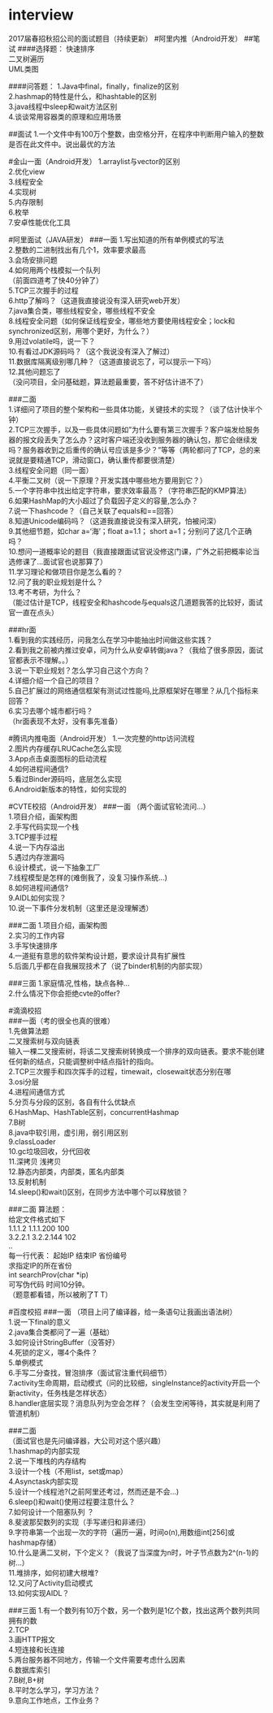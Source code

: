 # interview
2017届春招秋招公司的面试题目（持续更新）
#阿里内推（Android开发）
##笔试
####选择题：
快速排序  
二叉树遍历  
UML类图  

####问答题：
1.Java中final，finally，finalize的区别  
2.hashmap的特性是什么，和hashtable的区别   
3.java线程中sleep和wait方法区别   
4.谈谈常用容器类的原理和应用场景   

##面试
1.一个文件中有100万个整数，由空格分开，在程序中判断用户输入的整数是否在此文件中。说出最优的方法


#金山一面（Android开发）
1.arraylist与vector的区别  
2.优化view    
3.线程安全  
4.实现树  
5.内存限制  
6.枚举  
7.安卓性能优化工具  

#阿里面试（JAVA研发）
###一面
1.写出知道的所有单例模式的写法  
2.整数的二进制找出有几个1，效率要求最高   
3.会场安排问题   
4.如何用两个栈模拟一个队列   
（前面四道考了快40分钟了）  
5.TCP三次握手的过程   
6.http了解吗？（这道我直接说没有深入研究web开发）   
7.java集合类，哪些线程安全，哪些线程不安全   
8.线程安全问题（如何保证线程安全，哪些地方要使用线程安全；lock和synchronized区别，用哪个更好，为什么？）   
9.用过volatile吗，说一下？   
10.有看过JDK源码吗？（这个我说没有深入了解过）  
11.数据库隔离级别哪几种？（这道直接说忘了，可以提示一下吗）   
12.其他问题忘了   
（没问项目，全问基础题，算法题最重要，答不好估计进不了）   

###二面   
1.详细问了项目的整个架构和一些具体功能，关键技术的实现？（谈了估计快半个钟）   
2.TCP三次握手，以及一些具体问题如”为什么要有第三次握手？客户端发给服务器的报文段丢失了怎么办？这时客户端还没收到服务器的确认包，那它会继续发吗？服务器收到之后重传的确认号应该是多少？”等等（两轮都问了TCP，总的来说就是要精通TCP，滑动窗口，确认重传都要很清楚）   
3.线程安全问题（同一面）   
4.平衡二叉树（说一下原理？开发实践中哪些地方要用到它？）  
5.一个字符串中找出给定字符串，要求效率最高？（字符串匹配的KMP算法）   
6.如果HashMap的大小超过了负载因子定义的容量,怎么办？   
7.说一下hashcode？（自己关联了equals和==回答）  
8.知道Unicode编码吗？（这道我直接说没有深入研究，怕被问深）   
9.其他细节题，如char a=‘海’；float a=1.1； short a=1；分别问了这几个正确吗？   
10.想问一道概率论的题目（我直接跟面试官说没修这门课，广外之前把概率论当选修课了…面试官也说那算了）   
11.学习理论和做项目你是怎么看的？   
12.问了我的职业规划是什么？   
13.考不考研，为什么？   
（能过估计是TCP，线程安全和hashcode与equals这几道题我答的比较好，面试官一直在点头）   

###hr面   
1.看到我的实践经历，问我怎么在学习中能抽出时间做这些实践？   
2.看到我之前被内推过安卓，问为什么从安卓转做java？（我给了很多原因，面试官都表示不理解。。）   
3.说一下职业规划？怎么学习自己这个方向？  
4.详细介绍一个自己的项目？   
5.自己扩展过的网络通信框架有测试过性能吗,比原框架好在哪里？从几个指标来回答？  
6.实习去哪个城市都行吗？   
（hr面表现不太好，没有事先准备）  

#腾讯内推电面（Android开发）
1.一次完整的http访问流程    
2.图片内存缓存LRUCache怎么实现  
3.App点击桌面图标的启动流程    
4.如何进程间通信?     
5.看过Binder源码吗，底层怎么实现  
6.Android新版本的特性，如何实现的  

#CVTE校招（Android开发）
###一面
（两个面试官轮流问...）     
1.项目介绍，画架构图     
2.手写代码实现一个栈   
3.TCP握手过程  
4.说一下内存溢出     
5.遇过内存泄漏吗    
6.设计模式，说一下抽象工厂      
7.线程模型是怎样的(难倒我了，没复习操作系统...)        
8.如何进程间通信?   
9.AIDL如何实现？      
10.说一下事件分发机制（这里还是没理解透）        

###二面
1.项目介绍，画架构图    
2.实习的工作内容       
3.手写快速排序       
4.一道挺有意思的软件架构设计题，要求设计具有扩展性     
5.后面几乎都在自我展现技术了（说了binder机制的内部实现）      

###三面
1.家庭情况,性格，缺点各种...  
2.什么情况下你会拒绝cvte的offer?     


#滴滴校招  
###一面（考的很全也真的很难）  
1.先做算法题         
二叉搜索树与双向链表     
输入一棵二叉搜索树，将该二叉搜索树转换成一个排序的双向链表。要求不能创建任何新的结点，只能调整树中结点指针的指向。    
2.TCP三次握手和四次挥手的过程，timewait，closewait状态分别在哪  
3.osi分层   
4.进程间通信方式    
5.分页与分段的区别，各自有什么优缺点     
6.HashMap、HashTable区别，concurrentHashmap     
7.B树    
8.java中软引用，虚引用，弱引用区别    
9.classLoader     
10.gc垃圾回收，分代回收     
11.深拷贝 浅拷贝   
12.静态内部类，内部类，匿名内部类     
13.反射机制   
14.sleep()和wait()区别，在同步方法中哪个可以释放锁？   

###二面
算法题：     
给定文件格式如下   
1.1.1.2 1.1.1.200 100  
3.2.2.1 3.2.2.144 102  
..   
每一行代表： 起始IP 结束IP  省份编号   
求指定IP的所在省份   
int searchProv(char *ip)   
可写伪代码 时间10分钟。  
（题意都看错，所以被刷了T T）

#百度校招
###一面
（项目上问了编译器，给一条语句让我画出语法树）         
1.说一下final的意义     
2.java集合类都问了一遍（基础）  
3.如何设计StringBuffer（没答好）    
4.死锁的定义，哪4个条件？    
5.单例模式      
6.手写二分查找，冒泡排序（面试官注重代码细节）      
7.activity生命周期，启动模式（问的比较细，singleInstance的activity开启一个新activity，任务栈是怎样状态）   
8.handler底层实现？消息队列为空会怎样？（会发生空闲等待，其实就是利用了管道机制）   

###二面  
（面试官也是先问编译器，大公司对这个感兴趣）  
1.hashmap的内部实现   
2.说一下堆栈的内存结构  
3.设计一个栈（不用list，set或map）  
4.Asynctask内部实现  
5.设计一个线程池?(之前阿里还考过，然而还是不会...)  
6.sleep()和wait()使用过程要注意什么？    
7.如何设计一个阻塞队列 ？    
8.斐波那契数列的实现（手写递归和非递归）  
9.字符串第一个出现一次的字符（遍历一遍，时间o(n),用数组int[256]或hashmap存储）  
10.什么是满二叉树，下个定义？（我说了当深度为n时，叶子节点数为2^(n-1)的树...）  
11.堆排序，如何初建大根堆?  
12.又问了Activity启动模式  
13.如何实现AIDL？    

###三面
1.有一个数列有10万个数，另一个数列是1亿个数，找出这两个数列共同拥有的数      
2.TCP     
3.画HTTP报文     
4.短连接和长连接   
5.两台服务器不同地方，传输一个文件需要考虑什么因素    
6.数据库索引    
7.B树,B+树  
8.平时怎么学习，学习方法？  
9.意向工作地点，工作业务？  

